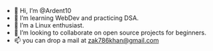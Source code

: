 - 👋 Hi, I’m @Ardent10
- 👀 I’m learning WebDev and practicing DSA.
- 🌱 I’m a Linux enthusiast.
- 💞️ I’m looking to collaborate on open source projects for beginners.
- 📫 you can drop a mail at zak786khan@gmail.com

<!---
Ardent10/Ardent10 is a ✨ special ✨ repository because its `README.md` (this file) appears on your GitHub profile.
You can click the Preview link to take a look at your changes.
--->
